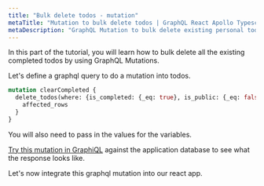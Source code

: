 ```yaml
---
title: "Bulk delete todos - mutation"
metaTitle: "Mutation to bulk delete todos | GraphQL React Apollo Typescript Tutorial"
metaDescription: "GraphQL Mutation to bulk delete existing personal todos. Try the mutation in GraphiQL, passing the Authorization token to perform bulk operations"
---
```


In this part of the tutorial, you will learn how to bulk delete all the existing completed todos by using GraphQL Mutations.

Let's define a graphql query to do a mutation into todos.

```graphql
mutation clearCompleted {
  delete_todos(where: {is_completed: {_eq: true}, is_public: {_eq: false}}) {
    affected_rows
  }
}
```

You will also need to pass in the values for the variables.

[Try this mutation in GraphiQL](https://learn.hasura.io/graphql/graphiql) against the application database to see what the response looks like.

Let's now integrate this graphql mutation into our react app.